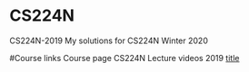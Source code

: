 # CS224N
CS224N-2019
My solutions for CS224N Winter 2020

#Course links
Course page CS224N
Lecture videos 2019 [title](https://www.youtube.com/watch?v=8rXD5-xhemo&list=PLoROMvodv4rOhcuXMZkNm7j3fVwBBY42z)


